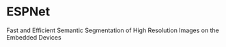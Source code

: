 # ESPNet
Fast and Efficient Semantic Segmentation of High Resolution Images on the Embedded Devices
